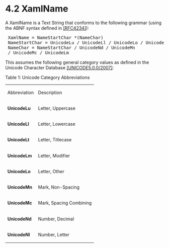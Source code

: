 <html dir="LTR" xmlns:mshelp="http://msdn.microsoft.com/mshelp" xmlns:ddue="http://ddue.schemas.microsoft.com/authoring/2003/5" xmlns:xlink="http://www.w3.org/1999/xlink" xmlns:tool="http://www.microsoft.com/tooltip"><body><input type="hidden" id="userDataCache" class="userDataStyle"><input type="hidden" id="hiddenScrollOffset"><img id="dropDownImage" style="display:none; height:0; width:0;" src="../local/drpdown.gif"><img id="dropDownHoverImage" style="display:none; height:0; width:0;" src="../local/drpdown_orange.gif"><img id="collapseImage" style="display:none; height:0; width:0;" src="../local/collapse.gif"><img id="expandImage" style="display:none; height:0; width:0;" src="../local/exp.gif"><img id="collapseAllImage" style="display:none; height:0; width:0;" src="../local/collall.gif"><img id="expandAllImage" style="display:none; height:0; width:0;" src="../local/expall.gif"><img id="copyImage" style="display:none; height:0; width:0;" src="../local/copycode.gif"><img id="copyHoverImage" style="display:none; height:0; width:0;" src="../local/copycodeHighlight.gif"><div id="header"><h1 class="heading">4.2 XamlName</h1></div><div id="mainSection"><div id="mainBody"><div id="allHistory" class="saveHistory" onsave="saveAll()" onload="loadAll()"></div>




<p xmlns:wsd="http://wsdev.schemas.microsoft.com/authoring/2008/2" xmlns:msxsl="urn:schemas-microsoft-com:xslt" xmlns:script="urn:script" xmlns:build="urn:build">
<div id="sectionSection0" class="section" name="collapseableSection"><content xmlns="http://ddue.schemas.microsoft.com/authoring/2003/5" xmlns:wsd="http://wsdev.schemas.microsoft.com/authoring/2008/2" xmlns:msxsl="urn:schemas-microsoft-com:xslt" xmlns:script="urn:script" xmlns:build="urn:build">
				</content></div><div id="sectionSection1" class="section" name="collapseableSection"><content xmlns="http://ddue.schemas.microsoft.com/authoring/2003/5" xmlns:wsd="http://wsdev.schemas.microsoft.com/authoring/2008/2" xmlns:msxsl="urn:schemas-microsoft-com:xslt" xmlns:script="urn:script" xmlns:build="urn:build">
					<p xmlns="">A XamlName is a <mshelp:link keywords="b5e2e777-1ee0-4d69-85ef-ffc12978f053" tabindex="0">Text String</mshelp:link> that conforms to the following grammar (using the ABNF syntax defined in <a href="http://go.microsoft.com/fwlink/?LinkId=90462" alt="" target="_blank"><linktext xmlns="http://ddue.schemas.microsoft.com/authoring/2003/5">[RFC4234]</linktext></a>):</p>
					<div id="code" xmlns=""><pre>
 XamlName = NameStartChar *(NameChar)
 NameStartChar = UnicodeLu / UnicodeLl / UnicodeLo / UnicodeLt / UnicodeNl / "_"
 NameChar = NameStartChar / UnicodeNd / UnicodeMn
 / UnicodeMc / UnicodeLm</pre></div>
					<p xmlns="">This assumes the following general category values as defined in the Unicode Character Database <a href="http://go.microsoft.com/fwlink/?LinkId=154659" alt="" target="_blank"><linktext xmlns="http://ddue.schemas.microsoft.com/authoring/2003/5">[UNICODE5.0.0/2007]</linktext></a>:</p>
					<p xmlns="">Table 1: Unicode Category Abbreviations</p>
					<p xmlns=""><b></b></p><table class="ProtocolAuthoredTable" xmlns=""><tr>
								<td id="ShadedCell">
									<p>Abbreviation</p>
								</td>
								<td id="ShadedCell">
									<p>Description</p>
								</td>
							</tr><tr>
							<td>
								<p>
									<b>UnicodeLu</b>
								</p>
							</td>
							<td>
								<p>Letter, Uppercase</p>
							</td>
						</tr><tr>
							<td>
								<p>
									<b>UnicodeLl</b>
								</p>
							</td>
							<td>
								<p>Letter, Lowercase</p>
							</td>
						</tr><tr>
							<td>
								<p>
									<b>UnicodeLt</b>
								</p>
							</td>
							<td>
								<p>Letter, Titlecase</p>
							</td>
						</tr><tr>
							<td>
								<p>
									<b>UnicodeLm</b>
								</p>
							</td>
							<td>
								<p>Letter, Modifier</p>
							</td>
						</tr><tr>
							<td>
								<p>
									<b>UnicodeLo</b>
								</p>
							</td>
							<td>
								<p>Letter, Other</p>
							</td>
						</tr><tr>
							<td>
								<p>
									<b>UnicodeMn</b>
								</p>
							</td>
							<td>
								<p>Mark, Non-Spacing</p>
							</td>
						</tr><tr>
							<td>
								<p>
									<b>UnicodeMc</b>
								</p>
							</td>
							<td>
								<p>Mark, Spacing Combining</p>
							</td>
						</tr><tr>
							<td>
								<p>
									<b>UnicodeNd</b>
								</p>
							</td>
							<td>
								<p>Number, Decimal</p>
							</td>
						</tr><tr>
							<td>
								<p>
									<b>UnicodeNl</b>
								</p>
							</td>
							<td>
								<p>Number, Letter</p>
							</td>
						</tr></table>
				</content></div><!--[if gte IE 5]>
			<tool:tip element="languageFilterToolTip" avoidmouse="false"/>
		<![endif]--></div><a name="feedback"></a><span></span></div></body></html>